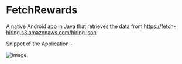 # FetchRewards
A native Android app in Java that retrieves the data from https://fetch-hiring.s3.amazonaws.com/hiring.json

Snippet of the Application - 

![image](https://github.com/ykkawade/FetchRewards/assets/45312101/314e9443-3fe8-4e07-acc6-a08ff39acaff)
